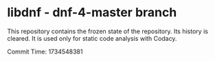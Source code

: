 # libdnf - dnf-4-master branch

This repository contains the frozen state of the repository.
Its history is cleared. It is used only for static code
analysis with Codacy.

Commit Time: 1734548381
